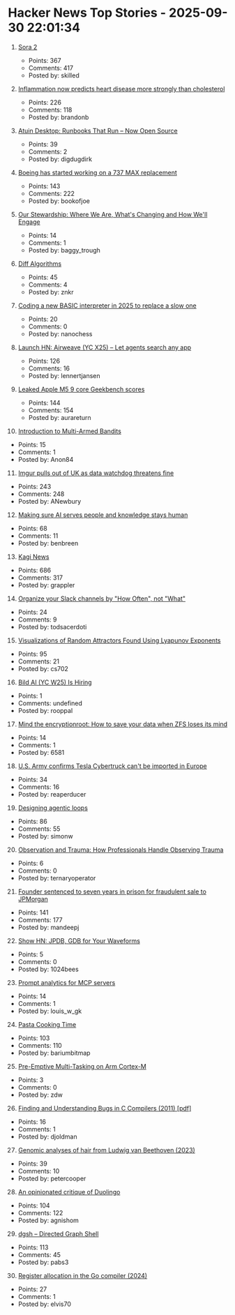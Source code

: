 # Hacker News Top Stories - 2025-09-30 22:01:34

1. [Sora 2](https://openai.com/index/sora-2/)
   - Points: 367
   - Comments: 417
   - Posted by: skilled

2. [Inflammation now predicts heart disease more strongly than cholesterol](https://www.empirical.health/blog/inflammation-and-heart-health/)
   - Points: 226
   - Comments: 118
   - Posted by: brandonb

3. [Atuin Desktop: Runbooks That Run – Now Open Source](https://blog.atuin.sh/atuin-desktop-open-source/)
   - Points: 39
   - Comments: 2
   - Posted by: digdugdirk

4. [Boeing has started working on a 737 MAX replacement](https://www.wsj.com/business/airlines/boeing-has-started-working-on-a-737-max-replacement-40a110df)
   - Points: 143
   - Comments: 222
   - Posted by: bookofjoe

5. [Our Stewardship: Where We Are, What's Changing and How We'll Engage](https://rubycentral.org/news/our-stewardship-where-we-are-whats-changing-and-how-well-engage/)
   - Points: 14
   - Comments: 1
   - Posted by: baggy_trough

6. [Diff Algorithms](https://flo.znkr.io/diff/)
   - Points: 45
   - Comments: 4
   - Posted by: znkr

7. [Coding a new BASIC interpreter in 2025 to replace a slow one](https://nanochess.org/ecs_basic.html)
   - Points: 20
   - Comments: 0
   - Posted by: nanochess

8. [Launch HN: Airweave (YC X25) – Let agents search any app](https://github.com/airweave-ai/airweave)
   - Points: 126
   - Comments: 16
   - Posted by: lennertjansen

9. [Leaked Apple M5 9 core Geekbench scores](https://browser.geekbench.com/v6/cpu/14173685)
   - Points: 144
   - Comments: 154
   - Posted by: aurareturn

10. [Introduction to Multi-Armed Bandits](https://arxiv.org/abs/1904.07272)
   - Points: 15
   - Comments: 1
   - Posted by: Anon84

11. [Imgur pulls out of UK as data watchdog threatens fine](https://www.express.co.uk/news/uk/2115228/image-site-imgur-pulls-out)
   - Points: 243
   - Comments: 248
   - Posted by: ANewbury

12. [Making sure AI serves people and knowledge stays human](https://diff.wikimedia.org/2025/09/30/making-sure-ai-serves-people-and-knowledge-stays-human-wikimedia-foundation-publishes-a-human-rights-impact-assessment-on-the-interaction-of-ai-and-machine-learning-with-wikimedia-projects/)
   - Points: 68
   - Comments: 11
   - Posted by: benbreen

13. [Kagi News](https://blog.kagi.com/kagi-news)
   - Points: 686
   - Comments: 317
   - Posted by: grappler

14. [Organize your Slack channels by "How Often", not "What"](https://aggressivelyparaphrasing.me/2025/09/30/organize-your-slack-channels-by-how-often-not-what/)
   - Points: 24
   - Comments: 9
   - Posted by: todsacerdoti

15. [Visualizations of Random Attractors Found Using Lyapunov Exponents](https://paulbourke.net/fractals/lyapunov/)
   - Points: 95
   - Comments: 21
   - Posted by: cs702

16. [Bild AI (YC W25) Is Hiring](https://www.ycombinator.com/companies/bild-ai/jobs/m2ilR5L-founding-engineer-applied-ai)
   - Points: 1
   - Comments: undefined
   - Posted by: rooppal

17. [Mind the encryptionroot: How to save your data when ZFS loses its mind](https://sambowman.tech/blog/posts/mind-the-encryptionroot-how-to-save-your-data-when-zfs-loses-its-mind/)
   - Points: 14
   - Comments: 1
   - Posted by: 6581

18. [U.S. Army confirms Tesla Cybertruck can't be imported in Europe](https://electrek.co/2025/09/30/u-s-army-confirms-tesla-cybertruck-cant-be-imported-in-europe/)
   - Points: 34
   - Comments: 16
   - Posted by: reaperducer

19. [Designing agentic loops](https://simonwillison.net/2025/Sep/30/designing-agentic-loops/)
   - Points: 86
   - Comments: 55
   - Posted by: simonw

20. [Observation and Trauma: How Professionals Handle Observing Trauma](https://trainedobserver.substack.com/p/observation-and-trauma)
   - Points: 6
   - Comments: 0
   - Posted by: ternaryoperator

21. [Founder sentenced to seven years in prison for fraudulent sale to JPMorgan](https://www.cnn.com/2025/09/30/business/charlie-javice-frank-sentenced-jpmorgan-intl)
   - Points: 141
   - Comments: 177
   - Posted by: mandeepj

22. [Show HN: JPDB, GDB for Your Waveforms](https://github.com/1024bees/dang)
   - Points: 5
   - Comments: 0
   - Posted by: 1024bees

23. [Prompt analytics for MCP servers](https://hyprmcp.com/blog/mcp-server-prompt-analytics/)
   - Points: 14
   - Comments: 1
   - Posted by: louis_w_gk

24. [Pasta Cooking Time](https://www.jefftk.com/p/pasta-cooking-time)
   - Points: 103
   - Comments: 110
   - Posted by: bariumbitmap

25. [Pre-Emptive Multi-Tasking on Arm Cortex-M](https://thejpster.org.uk/blog/blog-2025-09-28/)
   - Points: 3
   - Comments: 0
   - Posted by: zdw

26. [Finding and Understanding Bugs in C Compilers (2011) [pdf]](https://users.cs.utah.edu/~regehr/papers/pldi11-preprint.pdf)
   - Points: 16
   - Comments: 1
   - Posted by: djoldman

27. [Genomic analyses of hair from Ludwig van Beethoven (2023)](https://www.cell.com/current-biology/fulltext/S0960-9822(23)00181-1)
   - Points: 39
   - Comments: 10
   - Posted by: petercooper

28. [An opinionated critique of Duolingo](https://isomorphism.xyz/blog/2025/duolingo/)
   - Points: 104
   - Comments: 122
   - Posted by: agnishom

29. [dgsh – Directed Graph Shell](https://www2.dmst.aueb.gr/dds/sw/dgsh/)
   - Points: 113
   - Comments: 45
   - Posted by: pabs3

30. [Register allocation in the Go compiler (2024)](https://vnmakarov.github.io/2024/09/24/register-allocation-in-the-go-compiler.html)
   - Points: 27
   - Comments: 1
   - Posted by: elvis70

